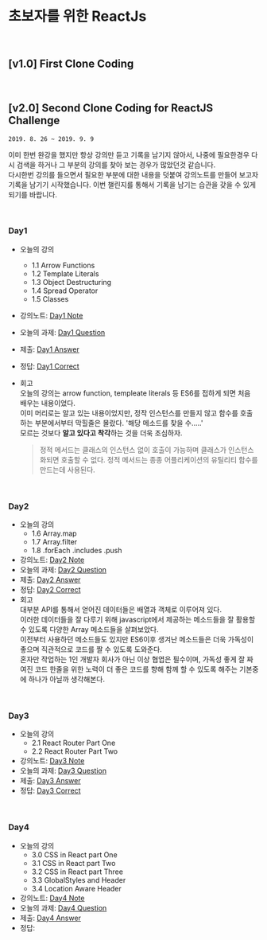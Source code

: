 # 초보자를 위한 ReactJs

<br/>

## [v1.0] First Clone Coding

<br/>

## [v2.0] Second Clone Coding for ReactJS Challenge 

`2019. 8. 26 ~ 2019. 9. 9`  

이미 한번 완강을 했지만 항상 강의만 듣고 기록을 남기지 않아서, 나중에 필요한경우 다시 검색을 하거나 그 부분의 강의를 찾아 보는 경우가 많았던것 같습니다.  
다시한번 강의를 들으면서 필요한 부분에 대한 내용을 덧붙여 강의노트를 만들어 보고자 기록을 남기기 시작했습니다. 
이번 챌린지를 통해서 기록을 남기는 습관을 갖을 수 있게 되기를 바랍니다. 

<br/>

### Day1
- 오늘의 강의
    - 1.1 Arrow Functions
    - 1.2 Template Literals
    - 1.3 Object Destructuring
    - 1.4 Spread Operator
    - 1.5 Classes
- 강의노트: [Day1 Note](./note/day1.md)
- 오늘의 과제: [Day1 Question](https://codesandbox.io/s/day-one-blueprint-fdmk3)
- 제출: [Day1 Answer](https://codesandbox.io/s/day-one-blueprint-hrvg2)
- 정답: [Day1 Correct](https://codesandbox.io/s/day-one-solution-qsule)
- 회고  
    오늘의 강의는 arrow function, templeate literals 등 ES6를 접하게 되면 처음 배우는 내용이었다.  
    이미 머리로는 알고 있는 내용이었지만, 정작 인스턴스를 만들지 않고 함수를 호출하는 부분에서부터 막힐줄은 몰랐다. '해당 메소드를 찾을 수.....'   
    모르는 것보다 **알고 있다고 착각**하는 것을 더욱 조심하자.
    
    > 정적 메서드는 클래스의 인스턴스 없이 호출이 가능하며 클래스가 인스턴스화되면 호출할 수 없다. 정적 메서드는 종종 어플리케이션의 유틸리티 함수를 만드는데 사용된다.
    
<br/>

### Day2
- 오늘의 강의
    - 1.6 Array.map
    - 1.7 Array.filter
    - 1.8 .forEach .includes .push
- 강의노트: [Day2 Note](./note/day2.md)
- 오늘의 과제: [Day2 Question](https://codesandbox.io/s/day-two-blueprint-kfv4j)
- 제출: [Day2 Answer](https://codesandbox.io/s/day-two-blueprint-8zzqh)
- 정답: [Day2 Correct](https://codesandbox.io/s/day-two-solution-t0g38)
- 회고   
    대부분 API를 통해서 얻어진 데이터들은 배열과 객체로 이루어져 있다.  
    이러한 데이터들을 잘 다루기 위해 javascript에서 제공하는 메소드들을 잘 활용할 수 있도록 다양한 Array 메소드들을 살펴보았다.  
    이전부터 사용하던 메소드들도 있지만 ES6이후 생겨난 메소드들은 더욱 가독성이 좋으며 직관적으로 코드를 짤 수 있도록 도와준다.  
    혼자만 작업하는 1인 개발자 회사가 아닌 이상 협엽은 필수이며, 가독성 좋게 잘 짜여진 코드 한줄을 위한 노력이 더 좋은 코드를 향해 함께 할 수 있도록 해주는 기본중에 하나가 아닐까 생각해본다.
    
<br/>

### Day3
- 오늘의 강의
    - 2.1 React Router Part One
    - 2.2 React Router Part Two
- 강의노트: [Day3 Note](./note/day3.md)
- 오늘의 과제: [Day3 Question](https://codesandbox.io/s/day-two-blueprint-kfv4j)
- 제출: [Day3 Answer](https://codesandbox.io/s/day-two-blueprint-8zzqh)
- 정답: [Day3 Correct](https://codesandbox.io/s/day-three-solution-o4vol)

<br/>

### Day4
- 오늘의 강의
    - 3.0 CSS in React part One
    - 3.1 CSS in React part Two
    - 3.2 CSS in React part Three
    - 3.3 GlobalStyles and Header
    - 3.4 Location Aware Header
- 강의노트: [Day4 Note](./note/day4.md)
- 오늘의 과제: [Day4 Question](https://codesandbox.io/s/day-four-boilerplate-jxch9)
- 제출: [Day4 Answer](https://codesandbox.io/s/day-four-boilerplate-tddjh)
- 정답:
    